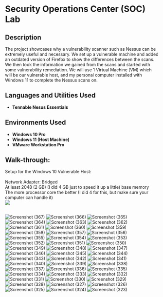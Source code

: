 <h1>Security Operations Center (SOC) Lab</h1>

<h2>Description</h2>
The project showcases why a vulnerability scanner such as Nessus can be extremely useful and necessary. We set up a vulnerable machine and added an outdated version of Firefox to show the differences between the scans. We then took the information we gained from the scans and started with some vulnerability remediation. We will use 1 Virtual Machine (VM) which will be our vulnerable host, and my personal computer installed with Windows 11 to complete the Nessus scans on.
<br />


<h2>Languages and Utilities Used</h2>

- <b>Tennable Nesus Essentials</b>

<h2>Environments Used </h2>

- <b>Windows 10 Pro</b>
- <b>Windows 11 (Host Machine)</b>
- <b>VMware Workstation Pro</b>

<h2>Walk-through:</h2>

Setup for the Windows 10 Vulnerable Host:<br/>
<br/>
Network Adapter: Bridged<br/>
At least 2048 (2 GB) (I did 4 GB just to speed it up a little) base memory<br/>
The more processor core the better (I did 4 for this, but make sure your computer can handle it) <br />
<img src="https://github.com/user-attachments/assets/23b477d9-862d-4092-86dc-5fc8ccab6593"/>
<br />
<br />




![Screenshot (367)](https://github.com/user-attachments/assets/71ff13cb-cc4c-454e-a906-619d5edc40a1)
![Screenshot (366)](https://github.com/user-attachments/assets/6a00b74c-040b-4a7c-98c0-7516b2a420b2)
![Screenshot (365)](https://github.com/user-attachments/assets/45a921a1-9429-415b-b9f3-db12f32a26d0)
![Screenshot (364)](https://github.com/user-attachments/assets/5850cda2-affe-4fe1-bfaa-745049c34b67)
![Screenshot (363)](https://github.com/user-attachments/assets/f3a42cf9-9208-4601-a97c-ebb60fa519e2)
![Screenshot (362)](https://github.com/user-attachments/assets/fdfc9a6d-8568-4713-919a-e0f0467036ef)
![Screenshot (361)](https://github.com/user-attachments/assets/3d825db9-8383-4573-8a1a-81515e618250)
![Screenshot (360)](https://github.com/user-attachments/assets/0dff3a8c-b957-4f16-bc1b-2948c4dbc062)
![Screenshot (359)](https://github.com/user-attachments/assets/bcdfa297-4f36-48aa-af92-cb2287f95f00)
![Screenshot (358)](https://github.com/user-attachments/assets/e2007877-7d25-4805-b52a-fa79eaaf8ee1)
![Screenshot (357)](https://github.com/user-attachments/assets/d1a54b40-71e9-439e-8944-a3de33a556c8)
![Screenshot (356)](https://github.com/user-attachments/assets/f2c134fe-914b-4bea-aa9d-8bf5a24f993b)
![Screenshot (355)](https://github.com/user-attachments/assets/d33157f9-391e-435b-acb4-9f4f844568a8)
![Screenshot (354)](https://github.com/user-attachments/assets/df517f25-e967-4c08-a671-468382506881)
![Screenshot (353)](https://github.com/user-attachments/assets/5e591a71-412b-418c-9977-93a901eb2068)
![Screenshot (352)](https://github.com/user-attachments/assets/4d37e6e0-46b1-4bf6-932e-9b178994628e)
![Screenshot (351)](https://github.com/user-attachments/assets/d64d0c43-9ca0-4599-a64b-3132633815e5)
![Screenshot (350)](https://github.com/user-attachments/assets/ed2da752-c441-4fd5-a6e6-a8543e96d197)
![Screenshot (349)](https://github.com/user-attachments/assets/5b65696f-aedd-49f9-b74a-69c789814baf)
![Screenshot (348)](https://github.com/user-attachments/assets/2ac98836-84a1-4743-b178-d28951f3e16e)
![Screenshot (347)](https://github.com/user-attachments/assets/924a13fe-74df-40a7-ba1a-4d09a52a8f0e)
![Screenshot (346)](https://github.com/user-attachments/assets/939873aa-078d-4d1c-875a-f28d40954779)
![Screenshot (345)](https://github.com/user-attachments/assets/17e3a815-137e-49db-89d5-936ba6849603)
![Screenshot (344)](https://github.com/user-attachments/assets/657e94a8-f119-43fd-91b2-62d33956627f)
![Screenshot (343)](https://github.com/user-attachments/assets/bff23689-1004-4a3c-92b3-3d06f859f9a9)
![Screenshot (342)](https://github.com/user-attachments/assets/2a381cf6-2ad6-4bf7-b45c-721e8e9941c7)
![Screenshot (341)](https://github.com/user-attachments/assets/57d90ef1-f872-4cd0-a19b-910cb7370f55)
![Screenshot (340)](https://github.com/user-attachments/assets/490ea54a-f87a-43a2-8d13-ce30b47e9cf3)
![Screenshot (339)](https://github.com/user-attachments/assets/6e8203f8-3d41-4fad-bf7b-0ff4a5b850df)
![Screenshot (338)](https://github.com/user-attachments/assets/714cfc6b-5396-43c4-b895-e0145e6f7394)
![Screenshot (337)](https://github.com/user-attachments/assets/744c127d-3bb3-42a8-b545-bebbb75c7c2d)
![Screenshot (336)](https://github.com/user-attachments/assets/1bdff03e-36f7-4c0a-b31f-b52e1db90e70)
![Screenshot (335)](https://github.com/user-attachments/assets/83508e14-ec2f-419c-aaac-a2eef352c1c3)
![Screenshot (334)](https://github.com/user-attachments/assets/71d158b2-630d-4b42-9820-3c99f40923df)
![Screenshot (333)](https://github.com/user-attachments/assets/52edf402-fb0b-4e83-8804-963779b5f283)
![Screenshot (332)](https://github.com/user-attachments/assets/530f5d96-b877-4044-a524-87df52721f7d)
![Screenshot (331)](https://github.com/user-attachments/assets/1259983c-478c-459f-9c29-2a8455405dc6)
![Screenshot (330)](https://github.com/user-attachments/assets/4fe72ade-92d0-43cf-aafd-272e375bcdd2)
![Screenshot (329)](https://github.com/user-attachments/assets/4a0fbbb5-3307-4d3c-a29c-3e2bb87517bb)
![Screenshot (328)](https://github.com/user-attachments/assets/b2e25af8-c1be-4bd3-9ccb-27f92559fb55)
![Screenshot (327)](https://github.com/user-attachments/assets/14e5109e-6834-42f2-8a1d-d860a5bc8652)
![Screenshot (326)](https://github.com/user-attachments/assets/ded8159f-822a-4586-8c81-e86ab6e1dafb)
![Screenshot (325)](https://github.com/user-attachments/assets/d38425ab-f91f-48c2-b2fd-be693c1a3d9c)
![Screenshot (324)](https://github.com/user-attachments/assets/c4ee66a2-e9b6-42f5-b004-3a11a439026f)
![Screenshot (323)](https://github.com/user-attachments/assets/aba36303-fcb5-47ff-b1bc-9a61da1605bb)
